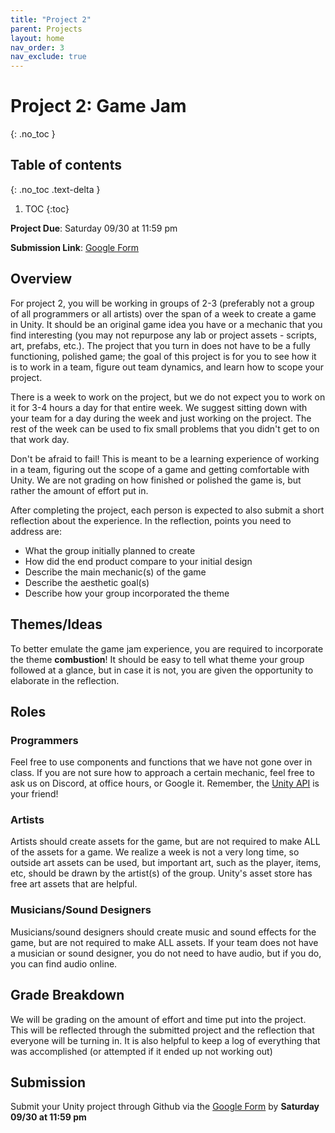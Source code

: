 ```yaml
---
title: "Project 2"
parent: Projects
layout: home
nav_order: 3
nav_exclude: true
---
```


# Project 2: Game Jam
{: .no_toc }

## Table of contents
{: .no_toc .text-delta }

1. TOC
{:toc}

**Project Due**: Saturday 09/30 at 11:59 pm

**Submission Link**: [Google Form]

## Overview
For project 2, you will be working in groups of 2-3 (preferably not a group of all programmers or all artists) over the span of a week to create a game in Unity. It should be an original game idea you have or a mechanic that you find interesting (you may not repurpose any lab or project assets - scripts, art, prefabs, etc.). The project that you turn in does not have to be a fully functioning, polished game; the goal of this project is for you to see how it is to work in a team, figure out team dynamics, and learn how to scope your project.
	
There is a week to work on the project, but we do not expect you to work on it for 3-4 hours a day for that entire week. We suggest sitting down with your team for a day during the week and just working on the project. The rest of the week can be used to fix small problems that you didn't get to on that work day. 

Don't be afraid to fail! This is meant to be a learning experience of working in a team, figuring out the scope of a game and getting comfortable with Unity. We are not grading on how finished or polished the game is, but rather the amount of effort put in.

After completing the project, each person is expected to also submit a short reflection about the experience. In the reflection, points you need to address are:
* What the group initially planned to create
* How did the end product compare to your initial design
* Describe the main mechanic(s) of the game
* Describe the aesthetic goal(s)
* Describe how your group incorporated the theme

## Themes/Ideas
To better emulate the game jam experience, you are required to incorporate the theme **combustion**! It should be easy to tell what theme your group followed at a glance, but in case it is not, you are given the opportunity to elaborate in the reflection.

## Roles

### Programmers
Feel free to use components and functions that we have not gone over in class. If you are not sure how to approach a certain mechanic, feel free to ask us on Discord, at office hours, or Google it. Remember, the [Unity API] is your friend!


### Artists
Artists should create assets for the game, but are not required to make ALL of the assets for a game. We realize a week is not a very long time, so outside art assets can be used, but important art, such as the player, items, etc, should be drawn by the artist(s) of the group. Unity's asset store has free art assets that are helpful.

### Musicians/Sound Designers
Musicians/sound designers should create music and sound effects for the game, but are not required to make ALL assets. If your team does not have a musician or sound designer, you do not need to have audio, but if you do, you can find audio online.

## Grade Breakdown
We will be grading on the amount of effort and time put into the project. This will be reflected through the submitted project and the reflection that everyone will be turning in. It is also helpful to keep a log of everything that was accomplished (or attempted if it ended up not working out)

## Submission
Submit your Unity project through Github via the [Google Form] by **Saturday 09/30 at 11:59 pm**


[Unity API]: https://docs.unity3d.com/ScriptReference/
[Google Form]: https://forms.gle/jiRECBtzHBs3KkmK6
